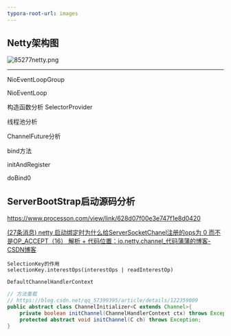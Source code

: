 ```yaml
---
typora-root-url: images
---
```


## Netty架构图

![85277netty.png](/85277netty.png)

----------



NioEventLoopGroup

NioEventLoop

构造函数分析 SelectorProvider

线程池分析

ChannelFuture分析

bind方法

initAndRegister

doBind0

## ServerBootStrap启动源码分析

https://www.processon.com/view/link/628d07f00e3e747f1e8d0420

[(27条消息) netty 启动绑定时为什么给ServerSocketChanel注册的ops为 0 而不是OP_ACCEPT（16） 解析 + 代码位置：io.netty.channel_代码蒲蒲的博客-CSDN博客](https://blog.csdn.net/qq_41082092/article/details/114360597)

```
SelectionKey的作用
selectionKey.interestOps(interestOps | readInterestOp)
```

```
DefaultChannelHandlerContext
```

```java
// 方法重载  
// https://blog.csdn.net/qq_57399395/article/details/122359009
public abstract class ChannelInitializer<C extends Channel>{
    private boolean initChannel(ChannelHandlerContext ctx) throws Exception
	protected abstract void initChannel(C ch) throws Exception;
}

```





